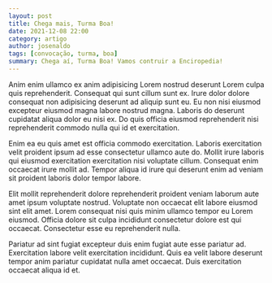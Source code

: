 ```yaml
---
layout: post
title: Chega mais, Turma Boa!
date: 2021-12-08 22:00
category: artigo
author: josenaldo
tags: [convocação, turma, boa]
summary: Chega aí, Turma Boa! Vamos contruir a Enciropedia!
---
```

Anim enim ullamco ex anim adipisicing Lorem nostrud deserunt Lorem culpa quis reprehenderit. Consequat qui sunt cillum sunt ex. Irure dolor dolore consequat non adipisicing deserunt ad aliquip sunt eu. Eu non nisi eiusmod excepteur eiusmod magna labore nostrud magna. Laboris do deserunt cupidatat aliqua dolor eu nisi ex. Do quis officia eiusmod reprehenderit nisi reprehenderit commodo nulla qui id et exercitation.

<!-- more -->

Enim ea eu quis amet est officia commodo exercitation. Laboris exercitation velit proident ipsum ad esse consectetur ullamco aute do. Mollit irure laboris qui eiusmod exercitation exercitation nisi voluptate cillum. Consequat enim occaecat irure mollit ad. Tempor aliqua id irure qui deserunt enim ad veniam sit proident laboris dolor tempor labore.

Elit mollit reprehenderit dolore reprehenderit proident veniam laborum aute amet ipsum voluptate nostrud. Voluptate non occaecat elit labore eiusmod sint elit amet. Lorem consequat nisi quis minim ullamco tempor eu Lorem eiusmod. Officia dolore sit culpa incididunt consectetur dolore est qui occaecat. Consectetur esse eu reprehenderit nulla.

Pariatur ad sint fugiat excepteur duis enim fugiat aute esse pariatur ad. Exercitation labore velit exercitation incididunt. Quis ea velit labore deserunt tempor anim pariatur cupidatat nulla amet occaecat. Duis exercitation occaecat aliqua id et.